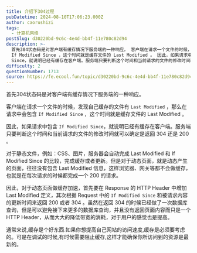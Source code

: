 ```yaml
---
title: 介绍下304过程
pubDatetime: 2024-08-10T17:06:23.000Z
author: caorushizi
tags:
  - 计算机网络
postSlug: d30220bd-9c6c-4e4d-bb4f-11e780c82d94
description: >-
  首先304状态码是对客户端有缓存情况下服务端的一种响应。 客户端在请求一个文件的时候，发现自己缓存的文件有 Last Modified ，那么在请求中会包含
  If Modified Since ，这个时间就是缓存文件的 Last Modified 。 因此，如果请求中包含 If Modified
  Since，就说明已经有缓存在客户端。服务端只要判断这个时间和当前请求的文件的修改时间就可以确定是返回
difficulty: 2
questionNumber: 1713
source: https://fe.ecool.fun/topic/d30220bd-9c6c-4e4d-bb4f-11e780c82d94
---
```


首先304状态码是对客户端有缓存情况下服务端的一种响应。

客户端在请求一个文件的时候，发现自己缓存的文件有 `Last Modified` ，那么在请求中会包含 `If Modified Since` ，这个时间就是缓存文件的 Last Modified 。

因此，如果请求中包含 `If Modified Since`，就说明已经有缓存在客户端。服务端只要判断这个时间和当前请求的文件的修改时间就可以确定是返回 304 还是 200 。

对于静态文件，例如：CSS、图片，服务器会自动完成 Last Modified 和 If Modified Since 的比较，完成缓存或者更新。但是对于动态页面，就是动态产生的页面，往往没有包含 Last Modified 信息，这样浏览器、网关等都不会做缓存，也就是在每次请求的时候都完成一个 200 的请求。

因此，对于动态页面做缓存加速，首先要在 Response 的 HTTP Header 中增加 Last Modified 定义，其次根据 Request 中的 `If Modified Since` 和被请求内容的更新时间来返回 200 或者 304 。虽然在返回 304 的时候已经做了一次数据库查询，但是可以避免接下来更多的数据库查询，并且没有返回页面内容而只是一个 HTTP Header，从而大大的降低带宽的消耗，对于用户的感觉也是提高。

通常来说,缓存是个好东西.如果你想提高自己网站的访问速度,缓存是必须要考虑的。可是在调试的时候,有时候需要阻止缓存,这样才能确保你所访问到的资源是最新的。
